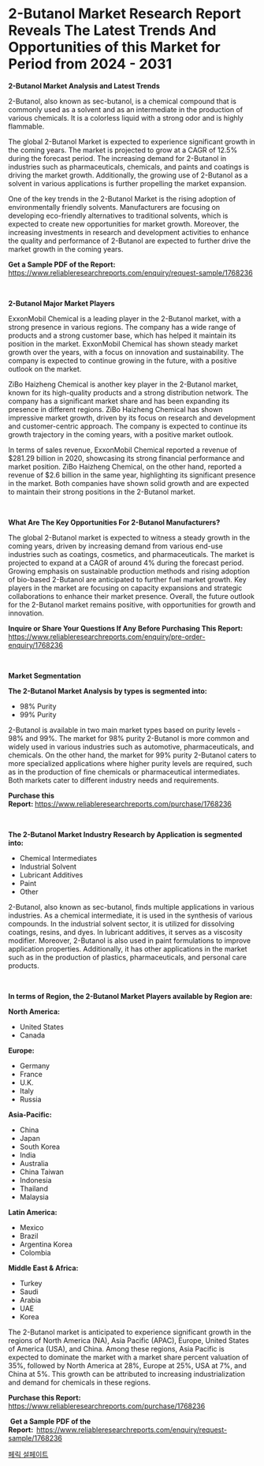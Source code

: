 <p><h1>2-Butanol Market Research Report Reveals The Latest Trends And Opportunities of this Market for Period from 2024 - 2031</h1></p><p><strong>2-Butanol Market Analysis and Latest Trends</strong></p>
<p><p>2-Butanol, also known as sec-butanol, is a chemical compound that is commonly used as a solvent and as an intermediate in the production of various chemicals. It is a colorless liquid with a strong odor and is highly flammable.</p><p>The global 2-Butanol Market is expected to experience significant growth in the coming years. The market is projected to grow at a CAGR of 12.5% during the forecast period. The increasing demand for 2-Butanol in industries such as pharmaceuticals, chemicals, and paints and coatings is driving the market growth. Additionally, the growing use of 2-Butanol as a solvent in various applications is further propelling the market expansion.</p><p>One of the key trends in the 2-Butanol Market is the rising adoption of environmentally friendly solvents. Manufacturers are focusing on developing eco-friendly alternatives to traditional solvents, which is expected to create new opportunities for market growth. Moreover, the increasing investments in research and development activities to enhance the quality and performance of 2-Butanol are expected to further drive the market growth in the coming years.</p></p>
<p><strong>Get a Sample PDF of the Report:&nbsp;</strong> <a href="https://www.reliableresearchreports.com/enquiry/request-sample/1768236">https://www.reliableresearchreports.com/enquiry/request-sample/1768236</a></p>
<p>&nbsp;</p>
<p><strong>2-Butanol Major Market Players</strong></p>
<p><p>ExxonMobil Chemical is a leading player in the 2-Butanol market, with a strong presence in various regions. The company has a wide range of products and a strong customer base, which has helped it maintain its position in the market. ExxonMobil Chemical has shown steady market growth over the years, with a focus on innovation and sustainability. The company is expected to continue growing in the future, with a positive outlook on the market.</p><p>ZiBo Haizheng Chemical is another key player in the 2-Butanol market, known for its high-quality products and a strong distribution network. The company has a significant market share and has been expanding its presence in different regions. ZiBo Haizheng Chemical has shown impressive market growth, driven by its focus on research and development and customer-centric approach. The company is expected to continue its growth trajectory in the coming years, with a positive market outlook.</p><p>In terms of sales revenue, ExxonMobil Chemical reported a revenue of $281.29 billion in 2020, showcasing its strong financial performance and market position. ZiBo Haizheng Chemical, on the other hand, reported a revenue of $2.6 billion in the same year, highlighting its significant presence in the market. Both companies have shown solid growth and are expected to maintain their strong positions in the 2-Butanol market.</p></p>
<p>&nbsp;</p>
<p><strong>What Are The Key Opportunities For 2-Butanol Manufacturers?</strong></p>
<p><p>The global 2-Butanol market is expected to witness a steady growth in the coming years, driven by increasing demand from various end-use industries such as coatings, cosmetics, and pharmaceuticals. The market is projected to expand at a CAGR of around 4% during the forecast period. Growing emphasis on sustainable production methods and rising adoption of bio-based 2-Butanol are anticipated to further fuel market growth. Key players in the market are focusing on capacity expansions and strategic collaborations to enhance their market presence. Overall, the future outlook for the 2-Butanol market remains positive, with opportunities for growth and innovation.</p></p>
<p><strong>Inquire or Share Your Questions If Any Before Purchasing This Report:</strong> <a href="https://www.reliableresearchreports.com/enquiry/pre-order-enquiry/1768236">https://www.reliableresearchreports.com/enquiry/pre-order-enquiry/1768236</a></p>
<p>&nbsp;</p>
<p><strong>Market Segmentation</strong></p>
<p><strong>The 2-Butanol Market Analysis by types is segmented into:</strong></p>
<p><ul><li>98% Purity</li><li>99% Purity</li></ul></p>
<p><p>2-Butanol is available in two main market types based on purity levels - 98% and 99%. The market for 98% purity 2-Butanol is more common and widely used in various industries such as automotive, pharmaceuticals, and chemicals. On the other hand, the market for 99% purity 2-Butanol caters to more specialized applications where higher purity levels are required, such as in the production of fine chemicals or pharmaceutical intermediates. Both markets cater to different industry needs and requirements.</p></p>
<p><strong>Purchase this Report:&nbsp;</strong><a href="https://www.reliableresearchreports.com/purchase/1768236">https://www.reliableresearchreports.com/purchase/1768236</a></p>
<p>&nbsp;</p>
<p><strong>The 2-Butanol Market Industry Research by Application is segmented into:</strong></p>
<p><ul><li>Chemical Intermediates</li><li>Industrial Solvent</li><li>Lubricant Additives</li><li>Paint</li><li>Other</li></ul></p>
<p><p>2-Butanol, also known as sec-butanol, finds multiple applications in various industries. As a chemical intermediate, it is used in the synthesis of various compounds. In the industrial solvent sector, it is utilized for dissolving coatings, resins, and dyes. In lubricant additives, it serves as a viscosity modifier. Moreover, 2-Butanol is also used in paint formulations to improve application properties. Additionally, it has other applications in the market such as in the production of plastics, pharmaceuticals, and personal care products.</p></p>
<p>&nbsp;</p>
<p><strong>In terms of Region, the 2-Butanol Market Players available by Region are:</strong></p>
<p>
    <p> <strong> North America: </strong>
        <ul>
            <li>United States</li>
            <li>Canada</li>
        </ul>
        </p> 
    <p> <strong> Europe: </strong>
        <ul>
            <li>Germany</li>
            <li>France</li>
            <li>U.K.</li>
            <li>Italy</li>
            <li>Russia</li>
        </ul>
        </p> 
    <p> <strong> Asia-Pacific: </strong>
        <ul>
            <li>China</li>
            <li>Japan</li>
            <li>South Korea</li>
            <li>India</li>
            <li>Australia</li>
            <li>China Taiwan</li>
            <li>Indonesia</li>
            <li>Thailand</li>
            <li>Malaysia</li>
        </ul>
        </p> 
    <p> <strong> Latin America: </strong>
        <ul>
            <li>Mexico</li>
            <li>Brazil</li>
            <li>Argentina Korea</li>
            <li>Colombia</li>
        </ul>
        </p> 
    <p> <strong> Middle East & Africa: </strong>
        <ul>
            <li>Turkey</li>
            <li>Saudi</li>
            <li>Arabia</li>
            <li>UAE</li>
            <li>Korea</li>
        </ul>
    </p>
    </p>
<p><p>The 2-Butanol market is anticipated to experience significant growth in the regions of North America (NA), Asia Pacific (APAC), Europe, United States of America (USA), and China. Among these regions, Asia Pacific is expected to dominate the market with a market share percent valuation of 35%, followed by North America at 28%, Europe at 25%, USA at 7%, and China at 5%. This growth can be attributed to increasing industrialization and demand for chemicals in these regions.</p></p>
<p><strong>Purchase this Report: </strong><a href="https://www.reliableresearchreports.com/purchase/1768236">https://www.reliableresearchreports.com/purchase/1768236</a></p>
<p>&nbsp;<strong>Get a Sample PDF of the Report:&nbsp;&nbsp;</strong><a href="https://www.reliableresearchreports.com/enquiry/request-sample/1768236">https://www.reliableresearchreports.com/enquiry/request-sample/1768236</a></p>
<p><strong></strong></p>
<p><p><a href="https://github.com/plelbej847484502/Market-Research-Report-List-1/blob/main/9674185500.md">페릭 설페이트</a></p></p>